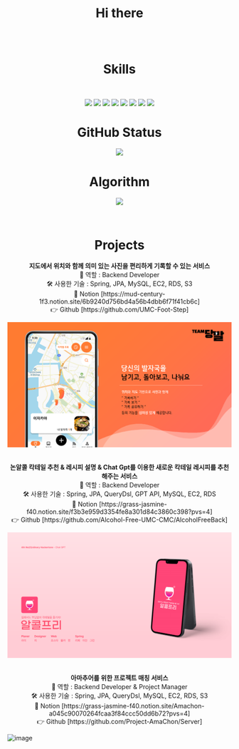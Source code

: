 <h1 align="center">Hi there</h1></br></br>

<h1 align="center">Skills</h1>
</br>
<p align="center">
<img src="https://img.shields.io/badge/Python-0040FF?style=flat-square&logo=Python&logoColor=white"/>
<img src="https://img.shields.io/badge/Java-8A4B08?style=flat-square&logo=Java&logoColor=white"/>
<img src="https://img.shields.io/badge/Spring-04B404?style=flat-square&logo=Spring&logoColor=white"/>
<img src="https://img.shields.io/badge/AWS EC2-FF9900?style=flat-square&logo=Amazon EC2&logoColor=white"/>
<img src="https://img.shields.io/badge/MySQL-4479A1?style=flat-square&logo=MySQL&logoColor=white"/>
<img src="https://img.shields.io/badge/Postman-FF6C37?style=flat-square&logo=Postman&logoColor=white"/>
<img src="https://img.shields.io/badge/Swagger-85EA2D?style=flat-square&logo=Swagger&logoColor=white"/>
<img src="https://img.shields.io/badge/Notion-000000?style=flat-square&logo=Notion&logoColor=white"/>
</br>

<h1 align="center">GitHub Status</h1>

<p align="center">
<img src="https://github-readme-stats.vercel.app/api?username=dlwjddn123&theme=blue-green"/>
</p>

<h1 align="center">Algorithm</h1>
<p align="center">
<img src="http://mazassumnida.wtf/api/v2/generate_badge?boj=acg6138"/>
</p>
</br>

<h1 align="center">Projects</h1>

<p align="center"> <b>지도에서 위치와 함께 의미 있는 사진을 편리하게 기록할 수 있는 서비스</b> </br> 
🤚 역할 : Backend Developer </br>
🛠️ 사용한 기술 : Spring, JPA, MySQL, EC2, RDS, S3</br>
📃 Notion [https://mud-century-1f3.notion.site/6b9240d756bd4a56b4dbb6f71f41cb6c] <br> 
👉 Github [https://github.com/UMC-Foot-Step] </p> 

![Dangbal](./당발.png)
</br></br>

<p align="center"> <b>논알콜 칵테일 추천 & 레시피 설명 & Chat Gpt를 이용한 새로운 칵테일 레시피를 추천해주는 서비스</b> </br> 
🤚 역할 : Backend Developer</br>
🛠️ 사용한 기술 : Spring, JPA, QueryDsl, GPT API, MySQL, EC2, RDS </br>
📃 Notion [https://grass-jasmine-f40.notion.site/f3b3e959d3354fe8a301d84c3860c398?pvs=4] <br>
👉 Github [https://github.com/Alcohol-Free-UMC-CMC/AlcoholFreeBack] </p>  

![AlcoholFree](./알콜프리.PNG)
</br></br>

<p align="center"> <b>아마추어를 위한 프로젝트 매칭 서비스</b> </br> 
🤚 역할 : Backend Developer & Project Manager</br>
🛠️ 사용한 기술 : Spring, JPA, QueryDsl, MySQL, EC2, RDS, S3</br>
📃 Notion [https://grass-jasmine-f40.notion.site/Amachon-a045c90070264fcaa3f84ccc50dd6b72?pvs=4] <br> 
👉 Github [https://github.com/Project-AmaChon/Server] </p> 

![image](https://github.com/dlwjddn123/dlwjddn123/assets/81271328/9ce1d6fb-1e35-47e2-b9bc-ed489bc44fd4)

</br></br>





